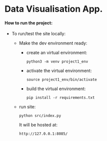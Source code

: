 # Data Visualisation App. 





#### How to run the project:

- To run/test the site locally:

  - Make the dev environment ready:

    - create an virtual environment:

      `python3 -m venv project1_env`
    
    - activate the virtual environment:
    
      `source project1_env/bin/activate`
    
    - build the virtual environment:

      `pip install -r requirements.txt`
  - run site:

    ```
    python src/index.py
    ```

    It will be hosted at:

    `http://127.0.0.1:8085/`

